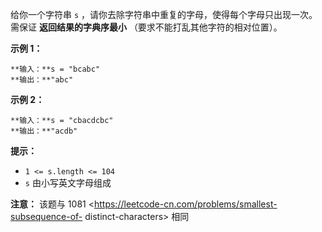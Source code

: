给你一个字符串 `s` ，请你去除字符串中重复的字母，使得每个字母只出现一次。需保证 **返回结果的字典序最小** （要求不能打乱其他字符的相对位置）。



**示例 1：**

    
    
    **输入：**s = "bcabc"
    **输出：**"abc"
    

**示例 2：**

    
    
    **输入：**s = "cbacdcbc"
    **输出：**"acdb"



**提示：**

  * `1 <= s.length <= 104`
  * `s` 由小写英文字母组成



**注意：** 该题与 1081 <https://leetcode-cn.com/problems/smallest-subsequence-of-
distinct-characters> 相同

